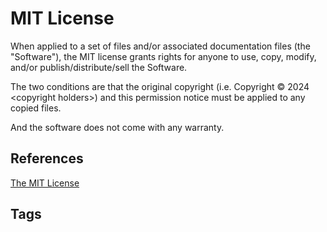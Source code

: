 # MIT License

When applied to a set of files and/or associated documentation files (the "Software"), the MIT license grants rights for anyone to use, copy, modify, and/or publish/distribute/sell the Software.  

The two conditions are that the original copyright (i.e. Copyright © 2024 \<copyright holders\>) and this permission notice must be applied to any copied files.  

And the software does not come with any warranty.  

## References
[The MIT License](https://mit-license.org/)

## Tags
